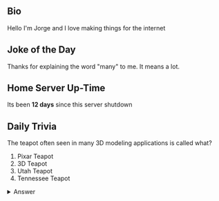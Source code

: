 ## Bio

Hello I'm Jorge and I love making things for the internet

## Joke of the Day

Thanks for explaining the word "many" to me. It means a lot.

## Home Server Up-Time

Its been **12 days** since this server shutdown


## Daily Trivia

The teapot often seen in many 3D modeling applications is called what?
 1. Pixar Teapot
 2. 3D Teapot
 3. Utah Teapot
 4. Tennessee Teapot

<details>
  <summary>Answer</summary>
  Utah Teapot
</details>
